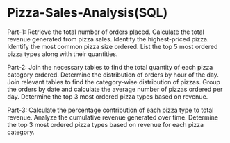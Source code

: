 # Pizza-Sales-Analysis(SQL)
Part-1:
Retrieve the total number of orders placed.
Calculate the total revenue generated from pizza sales.
Identify the highest-priced pizza.
Identify the most common pizza size ordered.
List the top 5 most ordered pizza types along with their quantities.

Part-2:
Join the necessary tables to find the total quantity of each pizza category ordered.
Determine the distribution of orders by hour of the day.
Join relevant tables to find the category-wise distribution of pizzas.
Group the orders by date and calculate the average number of pizzas ordered per day.
Determine the top 3 most ordered pizza types based on revenue.

Part-3:
Calculate the percentage contribution of each pizza type to total revenue.
Analyze the cumulative revenue generated over time.
Determine the top 3 most ordered pizza types based on revenue for each pizza category.
